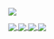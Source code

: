 
![](https://komarev.com/ghpvc/?username=d0kur0&label=?-23qfAF12)


<a href="https://github.com/d0kur0/cui">
  <img align="center" src="https://github-readme-stats.vercel.app/api/pin/?username=d0kur0&repo=cui&theme=radical&show_owner=true" />
</a>

<a href="https://github.com/d0kur0/toster-stickers">
  <img align="center" src="https://github-readme-stats.vercel.app/api/pin/?username=d0kur0&repo=toster-stickers&theme=radical&show_owner=true" />
</a>

<a href="https://github.com/d0kur0/webm-api">
  <img align="center" src="https://github-readme-stats.vercel.app/api/pin/?username=d0kur0&repo=webm-api&theme=radical&show_owner=true" />
</a>

<a href="https://github.com/d0kur0/webm-pwa">
  <img align="center" src="https://github-readme-stats.vercel.app/api/pin/?username=d0kur0&repo=webm-pwa&theme=radical&show_owner=false" />
</a>


